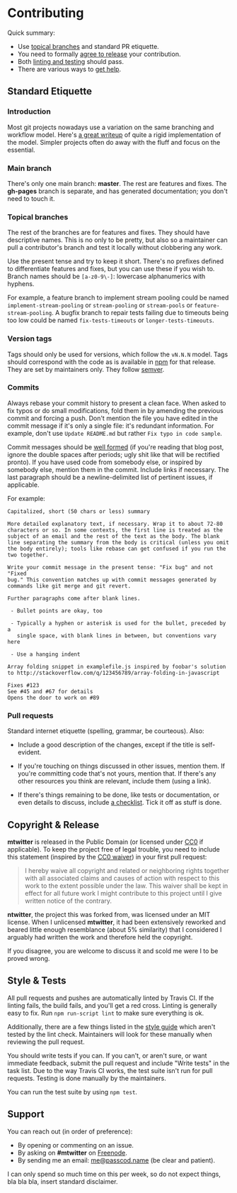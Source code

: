 Contributing
============

Quick summary:

 - Use [topical branches][q1] and standard PR etiquette.
 - You need to formally [agree to release][q2] your contribution.
 - Both [linting and testing][q3] should pass.
 - There are various ways to [get help][q4].

[q1]: #topical-branches
[q2]: #copyright--release
[q3]: #style--tests
[q4]: #support


Standard Etiquette
------------------

### Introduction

Most git projects nowadays use a variation on the same branching
and workflow model. Here's [a great writeup][se1] of quite a rigid
implementation of the model. Simpler projects often do away with
the fluff and focus on the essential.

### Main branch

There's only one main branch: __master__. The rest are features
and fixes. The __gh-pages__ branch is separate, and has generated
documentation; you don't need to touch it.

### Topical branches

The rest of the branches are for features and fixes. They should
have descriptive names. This is no only to be pretty, but also so
a maintainer can pull a contributor's branch and test it locally
without clobbering any work.

Use the present tense and try to keep it short. There's no prefixes
defined to differentiate features and fixes, but you can use these
if you wish to. Branch names should be `[a-z0-9\-]`: lowercase
alphanumerics with hyphens.

For example, a feature branch to implement stream pooling could be
named `implement-stream-pooling` or `stream-pooling` or `stream-pools`
or `feature-stream-pooling`. A bugfix branch to repair tests failing
due to timeouts being too low could be named `fix-tests-timeouts` or
`longer-tests-timeouts`.

### Version tags

Tags should only be used for versions, which follow the `vN.N.N` model.
Tags should correspond with the code as is available in [npm][se2] for
that release. They are set by maintainers only. They follow [semver][se5].

### Commits

Always rebase your commit history to present a clean face. When asked
to fix typos or do small modifications, fold them in by amending the
previous commit and forcing a push. Don't mention the file you have
edited in the commit message if it's only a single file: it's redundant
information. For example, don't use `Update README.md` but rather
`Fix typo in code sample`.

Commit messages should be [well formed][se3] (if you're reading that
blog post, ignore the double spaces after periods; ugly shit like that
will be rectified pronto). If you have used code from somebody else, or
inspired by somebody else, mention them in the commit. Include links if
necessary. The last paragraph should be a newline-delimited list of
pertinent issues, if applicable.

For example:

```
Capitalized, short (50 chars or less) summary

More detailed explanatory text, if necessary. Wrap it to about 72-80
characters or so. In some contexts, the first line is treated as the
subject of an email and the rest of the text as the body. The blank
line separating the summary from the body is critical (unless you omit
the body entirely); tools like rebase can get confused if you run the
two together.

Write your commit message in the present tense: "Fix bug" and not "Fixed
bug." This convention matches up with commit messages generated by
commands like git merge and git revert.

Further paragraphs come after blank lines.

 - Bullet points are okay, too

 - Typically a hyphen or asterisk is used for the bullet, preceded by a
   single space, with blank lines in between, but conventions vary here

 - Use a hanging indent

Array folding snippet in examplefile.js inspired by foobar's solution
to http://stackoverflow.com/q/123456789/array-folding-in-javascript

Fixes #123
See #45 and #67 for details
Opens the door to work on #89
```

### Pull requests

Standard internet etiquette (spelling, grammar, be courteous). Also:

 - Include a good description of the changes, except if the title
   is self-evident.

 - If you're touching on things discussed in other issues, mention
   them. If you're committing code that's not yours, mention that.
   If there's any other resources you think are relevant, include
   them (using a link).

 - If there's things remaining to be done, like tests or documentation,
   or even details to discuss, include [a checklist][se4]. Tick it off
   as stuff is done.

[se1]: http://nvie.com/posts/a-successful-git-branching-model/
[se2]: https://npmjs.org/package/mtwitter
[se3]: http://tbaggery.com/2008/04/19/a-note-about-git-commit-messages.html
[se4]: https://github.com/blog/1375-task-lists-in-gfm-issues-pulls-comments
[se5]: http://semver.org

Copyright & Release
-------------------

__mtwitter__ is released in the Public Domain (or licensed under [CC0][c1]
if applicable). To keep the project free of legal trouble, you need to
include this statement (inspired by the [CC0 waiver][c2]) in your first
pull request:

> I hereby waive all copyright and related or neighboring rights together
> with all associated claims and causes of action with respect to this
> work to the extent possible under the law. This waiver shall be kept in
> effect for all future work I might contribute to this project until I
> give written notice of the contrary.

__ntwitter__, the project this was forked from, was licensed under an MIT
license. When I unlicensed __mtwitter__, it had been extensively reworked
and beared little enough resemblance (about 5% similarity) that I considered
I arguably had written the work and therefore held the copyright.

If you disagree, you are welcome to discuss it and scold me were I to be
proved wrong.

[c1]: https://creativecommons.org/publicdomain/zero/1.0
[c2]: https://creativecommons.org/choose/zero/waiver


Style & Tests
-------------

All pull requests and pushes are automatically linted by Travis CI.
If the linting fails, the build fails, and you'll get a red cross.
Linting is generally easy to fix. Run `npm run-script lint` to make
sure everything is ok.

Additionally, there are a few things listed in the [style guide][s1]
which aren't tested by the lint check. Maintainers will look for these
manually when reviewing the pull request.

You should write tests if you can. If you can't, or aren't sure, or
want immediate feedback, submit the pull request and include "Write
tests" in the task list. Due to the way Travis CI works, the test
suite isn't run for pull requests. Testing is done manually by the
maintainers.

You can run the test suite by using `npm test`.

[s1]: https://github.com/passcod/node-style-guide


Support
-------

You can reach out (in order of preference):

 - By opening or commenting on an issue.
 - By asking on __#mtwitter__ on [Freenode][s2].
 - By sending me an email: me@passcod.name (be clear and patient).

I can only spend so much time on this per week, so do not expect
things, bla bla bla, insert standard disclaimer.

[s2]: https://freenode.net
